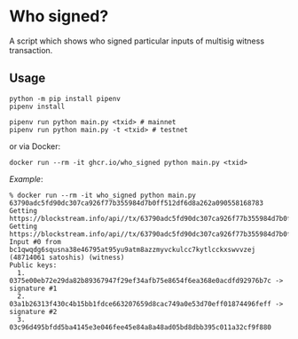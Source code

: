 # Who signed?

A script which shows who signed particular inputs of multisig witness transaction.

## Usage

```
python -m pip install pipenv
pipenv install

pipenv run python main.py <txid> # mainnet
pipenv run python main.py -t <txid> # testnet
```

or via Docker:

```
docker run --rm -it ghcr.io/who_signed python main.py <txid>
```

*Example*:

```
% docker run --rm -it who_signed python main.py 63790adc5fd90dc307ca926f77b355984d7b0ff512df6d8a262a090558168783
Getting https://blockstream.info/api//tx/63790adc5fd90dc307ca926f77b355984d7b0ff512df6d8a262a090558168783/hex
Getting https://blockstream.info/api//tx/63790adc5fd90dc307ca926f77b355984d7b0ff512df6d8a262a090558168783
Input #0 from bc1qwqdg6squsna38e46795at95yu9atm8azzmyvckulcc7kytlcckxswvvzej (48714061 satoshis) (witness)
Public keys:
  1. 0375e00eb72e29da82b89367947f29ef34afb75e8654f6ea368e0acdfd92976b7c -> signature #1
  2. 03a1b26313f430c4b15bb1fdce663207659d8cac749a0e53d70eff01874496feff -> signature #2
  3. 03c96d495bfdd5ba4145e3e046fee45e84a8a48ad05bd8dbb395c011a32cf9f880
```